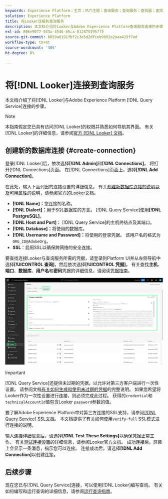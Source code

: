 ```yaml
---
keywords: Experience Platform；主页；热门主题；查询服务；查询服务；查找器；查找器；连接到查询服务；
solution: Experience Platform
title: 将Looker连接到查询服务
description: 本文档介绍将Looker与Adobe Experience Platform查询服务连接的步骤。
exl-id: 806e9077-533a-4546-b5ca-8124751957f5
source-git-commit: b059a0191fbf2c3e5d2dfceb9802e2aaa429f7ed
workflow-type: tm+mt
source-wordcount: '405'
ht-degree: 0%

---
```


# 将[!DNL Looker]连接到查询服务

本文档介绍了将[!DNL Looker]与Adobe Experience Platform [!DNL Query Service]连接的步骤。

>[!NOTE]
>
> 本指南假定您已具有访问[!DNL Looker]的权限并熟悉如何导航其界面。 有关[!DNL Looker]的详细信息，请参阅[官方 [!DNL Looker] 文档](https://docs.looker.com/)。

## 创建新的数据库连接 {#create-connection}

登录[!DNL Looker]后，依次选择&#x200B;**[!DNL Admin]**&#x200B;和&#x200B;**[!DNL Connections]**。 将打开[!DNL Connections]页面。 在[!DNL Connections]页面上，选择&#x200B;**[!DNL Add Connection]**。

在此处，输入下面列出的连接设置的详细信息。 有关[创建新数据库连接的说明以及可用属性](https://cloud.google.com/looker/docs/connecting-to-your-db#creating_a_new_database_connection)的说明，请参阅官方的Looker文档。

- **[!DNL Name]：**&#x200B;您连接的名称。
- **[!DNL Dialect]：**&#x200B;用于SQL数据库的方言。 [!DNL Query Service]使用&#x200B;**[!DNL PostgreSQL]**。
- **[!DNL Host and Port]：** [!DNL Query Service]的主机终结点及其端口。
- **[!DNL Database]：**&#x200B;将使用的数据库。
- **[!DNL Username and Password]：**&#x200B;将使用的登录凭据。 该用户名的格式为`ORG_ID@AdobeOrg`。
- **SSL**：启用SSL以确保跨网络的安全连接。

要查找连接Looker与查询服务所需的凭据，请登录到Platform UI并从左侧导航中选择&#x200B;**[!UICONTROL 查询]**，然后依次选择&#x200B;**[!UICONTROL 凭据]**。 有关查找&#x200B;**主机**、**端口**、**数据库**、**用户名**&#x200B;和&#x200B;**密码**&#x200B;凭据的详细信息，请阅读[凭据指南](../ui/credentials.md)。

![Experience Platform查询工作区的“凭据”页面中突出显示了凭据和即将过期的凭据。](../images/clients/looker/query-service-credentials-page.png)

>[!IMPORTANT]
>
>[!DNL Query Service]还提供未过期的凭据，以允许对第三方客户端进行一次性设置。 请参阅文档[有关如何生成和使用未过期的凭据](../ui/credentials.md#non-expiring-credentials)的完整说明。 如果您希望将Looker作为一次性设置进行连接，则必须完成此过程。 获得的`credential`和`technicalAccountId`值包含Looker `password`参数的值。

要了解Adobe Experience Platform中对第三方连接的SSL支持，请参阅[[!DNL Query Service] SSL文档](./ssl-modes.md)。 本文档提供了有关如何使用`verify-full` SSL模式进行连接的说明。

输入连接详细信息后，请选择&#x200B;**[!DNL Test These Settings]**&#x200B;以确保凭据正常工作。 有关[测试连接设置](https://cloud.google.com/looker/docs/connecting-to-your-db#testing_your_connection_settings)的详细信息，请参阅Looker官方文档。 成功连接后，屏幕上会显示一条消息，指示您可以连接。 连接成功后，请选择&#x200B;**[!DNL Add Connection]**&#x200B;以创建连接。

## 后续步骤

现在您已与[!DNL Query Service]连接，可以使用[!DNL Looker]编写查询。 有关如何编写和运行查询的详细信息，请参阅[运行查询指南](../best-practices/writing-queries.md)。
